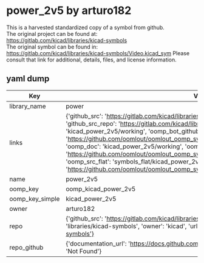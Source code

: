 # power_2v5 by arturo182  
This is a harvested standardized copy of a symbol from github.  
The original project can be found at:  
https://gitlab.com/kicad/libraries/kicad-symbols  
The original symbol can be found in:
https://gitlab.com/kicad/libraries/kicad-symbols/Video.kicad_sym
Please consult that link for additional, details, files, and license information.  
## yaml dump  
| Key | Value |  
| --- | --- |  
| library_name | power |  
| links | {'github_src': 'https://gitlab.com/kicad/libraries/kicad-symbols/Video.kicad_sym', 'github_src_repo': 'https://gitlab.com/kicad/libraries/kicad-symbols', 'oomp_bot': 'kicad_power_2v5/working', 'oomp_bot_github': 'https://github.com/oomlout/oomlout_oomp_symbol_bot/tree/main/kicad_power_2v5/working', 'oomp_doc': 'kicad_power_2v5/working', 'oomp_doc_github': 'https://github.com/oomlout/oomlout_oomp_symbol_doc/tree/main/kicad_power_2v5/working', 'oomp_src_flat': 'symbols_flat/kicad_power_2v5/working', 'oomp_src_flat_github': 'https://github.com/oomlout/oomlout_oomp_symbol_src/tree/main/kicad_power_2v5/working'} |  
| name | power_2v5 |  
| oomp_key | oomp_kicad_power_2v5 |  
| oomp_key_simple | kicad_power_2v5 |  
| owner | arturo182 |  
| repo | {'github_src': 'https://gitlab.com/kicad/libraries/kicad-symbols/Video.kicad_sym', 'name': 'libraries/kicad-symbols', 'owner': 'kicad', 'url': 'https://gitlab.com/kicad/libraries/kicad-symbols'} |  
| repo_github | {'documentation_url': 'https://docs.github.com/rest/repos/repos#get-a-repository', 'message': 'Not Found'} |  

